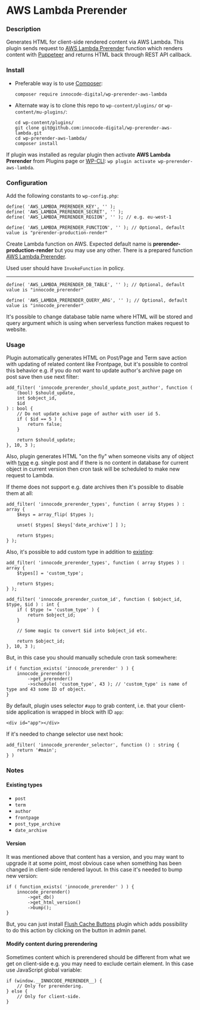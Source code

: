 # AWS Lambda Prerender

### Description

Generates HTML for client-side rendered content via AWS Lambda. This plugin sends request
to [AWS Lambda Prerender](https://github.com/innocode-digital/aws-lambda-prerender) function
which renders content with [Puppeteer](https://github.com/puppeteer/puppeteer) and returns
HTML back through REST API callback.

### Install

- Preferable way is to use [Composer](https://getcomposer.org/):

    ````
    composer require innocode-digital/wp-prerender-aws-lambda
    ````

- Alternate way is to clone this repo to `wp-content/plugins/` or `wp-content/mu-plugins/`:

    ````
    cd wp-content/plugins/
    git clone git@github.com:innocode-digital/wp-prerender-aws-lambda.git
    cd wp-prerender-aws-lambda/
    composer install
    ````

If plugin was installed as regular plugin then activate **AWS Lambda Prerender** from Plugins page
or [WP-CLI](https://make.wordpress.org/cli/handbook/): `wp plugin activate wp-prerender-aws-lambda`.

### Configuration

Add the following constants to `wp-config.php`:

````
define( 'AWS_LAMBDA_PRERENDER_KEY', '' );
define( 'AWS_LAMBDA_PRERENDER_SECRET', '' );
define( 'AWS_LAMBDA_PRERENDER_REGION', '' ); // e.g. eu-west-1

define( 'AWS_LAMBDA_PRERENDER_FUNCTION', '' ); // Optional, default value is "prerender-production-render"
````

Create Lambda function on AWS. Expected default name is **prerender-production-render**
but you may use any other. There is a prepared function [AWS Lambda Prerender](https://github.com/innocode-digital/aws-lambda-prerender).

Used user should have `InvokeFunction` in policy.

---

````
define( 'AWS_LAMBDA_PRERENDER_DB_TABLE', '' ); // Optional, default value is "innocode_prerender"

define( 'AWS_LAMBDA_PRERENDER_QUERY_ARG', '' ); // Optional, default value is "innocode_prerender"
````

It's possible to change database table name where HTML will be stored and query argument
which is using when serverless function makes request to website.

### Usage

Plugin automatically generates HTML on Post/Page and Term save action with updating of
related content like Frontpage, but it's possible to control this behavior e.g. if you do not
want to update author's archive page on post save then use next filter:

````
add_filter( 'innocode_prerender_should_update_post_author', function (
    (bool) $should_update,
    int $object_id,
    $id
) : bool {
    // Do not update achive page of author with user id 5.
    if ( $id == 5 ) {
        return false;
    }

    return $should_update;
}, 10, 3 );
````

Also, plugin generates HTML "on the fly" when someone visits any of object with [type](#existing-types)
e.g. single post and if there is no content in database for current object in current
version then cron task will be scheduled to make new request to Lambda.

If theme does not support e.g. date archives then it's possible to disable them at all:

````
add_filter( 'innocode_prerender_types', function ( array $types ) : array {
    $keys = array_flip( $types );

    unset( $types[ $keys['date_archive'] ] );

    return $types;
} );
````

Also, it's possible to add custom type in addition to [existing](#existing-types):

````
add_filter( 'innocode_prerender_types', function ( array $types ) : array {
    $types[] = 'custom_type';

    return $types;
} );

add_filter( 'innocode_prerender_custom_id', function ( $object_id, $type, $id ) : int {
    if ( $type != 'custom_type' ) {
        return $object_id;
    }
    
    // Some magic to convert $id into $object_id etc.
    
    return $object_id;
}, 10, 3 );
````

But, in this case you should manually schedule cron task somewhere:

````
if ( function_exists( 'innocode_prerender' ) ) {
    innocode_prerender()
        ->get_prerender()
        ->schedule( 'custom_type', 43 ); // 'custom_type' is name of type and 43 some ID of object.
}
````

By default, plugin uses selector `#app` to grab content, i.e. that your client-side
application is wrapped in block with ID `app`:

````
<div id="app"></div>
````

If it's needed to change selector use next hook:

````
add_filter( 'innocode_prerender_selector', function () : string {
    return '#main';
} )
````

### Notes

#### Existing types

- `post`
- `term`
- `author`
- `frontpage`
- `post_type_archive`
- `date_archive`

#### Version

It was mentioned above that content has a version, and you may want to upgrade it at some
point, most obvious case when something has been changed in client-side rendered layout.
In this case it's needed to bump new version:

````
if ( function_exists( 'innocode_prerender' ) ) {
    innocode_prerender()
        ->get_db()
        ->get_html_version()
        ->bump();
}
````

But, you can just install [Flush Cache Buttons](https://github.com/innocode-digital/wp-flush-cache)
plugin which adds possibility to do this action by clicking on the button in admin panel.

#### Modify content during prerendering

Sometimes content which is prerendered should be different from what we get on client-side
e.g. you may need to exclude certain element. In this case use JavaScript global variable:

````
if (window.__INNOCODE_PRERENDER__) {
    // Only for prerendering.
} else {
    // Only for client-side.
}
````
